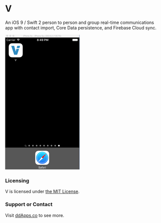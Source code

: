 # V
An iOS 9 / Swift 2 person to person and group real-time communications app with contact import, Core Data persistence, and Firebase Cloud sync.

![](art/screenshot/V00.gif?raw=true)

### Licensing
V is licensed under [the MIT License](LICENSE).

### Support or Contact
Visit [ddApps.co](http://ddapps.co) to see more.
